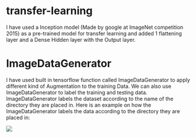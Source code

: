 # transfer-learning
I have used a Inception model (Made by google at ImageNet competition 2015) as a pre-trained model for transfer learning and added 1 flattening layer and a Dense Hidden layer with the Output layer.

# ImageDataGenerator
I have used built in tensorflow function called ImageDataGenerator to apply different kind of Augmentation to the training Data. We can also use ImageDataGenerator to label the training and testing data. ImageDataGenerator labels the dataset according to the name of the directory they are placed in. Here is an example on how the ImageDataGenerator labels the data according to the directory they are placed in:

<img src="https://expoundai.files.wordpress.com/2019/04/directorystructure.png?w=640"> 

